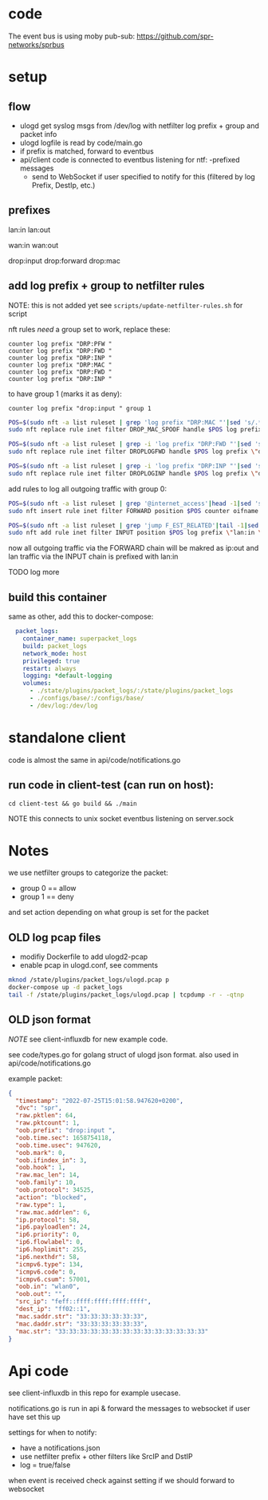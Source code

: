 # code

The event bus is using moby pub-sub: 
https://github.com/spr-networks/sprbus

# setup

## flow

* ulogd get syslog msgs from /dev/log with netfilter log prefix + group and packet info
* ulogd logfile is read by code/main.go
* if prefix is matched, forward to eventbus
* api/client code is connected to eventbus listening for ntf: -prefixed messages
	* send to WebSocket if user specified to notify for this (filtered by log Prefix, DestIp, etc.)

## prefixes

lan:in
lan:out

wan:in
wan:out

drop:input
drop:forward
drop:mac

## add log prefix + group to netfilter rules

NOTE: this is not added yet
see `scripts/update-netfilter-rules.sh` for script

nft rules *need* a group set to work, replace these:

    counter log prefix "DRP:PFW "
    counter log prefix "DRP:FWD "
    counter log prefix "DRP:INP "
    counter log prefix "DRP:MAC "
    counter log prefix "DRP:FWD "
    counter log prefix "DRP:INP "

to have group 1 (marks it as deny):

    counter log prefix "drop:input " group 1

```sh
POS=$(sudo nft -a list ruleset | grep 'log prefix "DRP:MAC "'|sed 's/.*# handle //g')
sudo nft replace rule inet filter DROP_MAC_SPOOF handle $POS log prefix \"drop:mac \" group 1

POS=$(sudo nft -a list ruleset | grep -i 'log prefix "DRP:FWD "'|sed 's/.*# handle //g')
sudo nft replace rule inet filter DROPLOGFWD handle $POS log prefix \"drop:forward \" group 1

POS=$(sudo nft -a list ruleset | grep -i 'log prefix "DRP:INP "'|sed 's/.*# handle //g')
sudo nft replace rule inet filter DROPLOGINP handle $POS log prefix \"drop:input \" group 1
```

add rules to log all outgoing traffic with group 0:

```sh
POS=$(sudo nft -a list ruleset | grep '@internet_access'|head -1|sed 's/.*# handle //g')
sudo nft insert rule inet filter FORWARD position $POS counter oifname \"eth0\" log prefix \"wan:out \" group 0

POS=$(sudo nft -a list ruleset | grep 'jump F_EST_RELATED'|tail -1|sed 's/.*# handle //g')
sudo nft add rule inet filter INPUT position $POS log prefix \"lan:in \" group 0
```

now all outgoing traffic via the FORWARD chain will be makred as ip:out
and lan traffic via the INPUT chain is prefixed with lan:in

TODO log more

## build this container
same as other, add this to docker-compose:

```yaml
  packet_logs:
    container_name: superpacket_logs
    build: packet_logs
    network_mode: host
    privileged: true
    restart: always
    logging: *default-logging
    volumes:
      - ./state/plugins/packet_logs/:/state/plugins/packet_logs
      - ./configs/base/:/configs/base/
      - /dev/log:/dev/log
```

# standalone client

code is almost the same in api/code/notifications.go

## run code in client-test (can run on host):
`cd client-test && go build && ./main`

NOTE this connects to unix socket eventbus listening on server.sock

# Notes

we use netfilter groups to categorize the packet:
* group 0 == allow
* group 1 == deny

and set action depending on what group is set for the packet

## OLD log pcap files
* modifiy Dockerfile to add ulogd2-pcap
* enable pcap in ulogd.conf, see comments

```sh
mknod /state/plugins/packet_logs/ulogd.pcap p
docker-compose up -d packet_logs
tail -f /state/plugins/packet_logs/ulogd.pcap | tcpdump -r - -qtnp
```

## OLD json format

*NOTE* see client-influxdb for new example code.

see code/types.go for golang struct of ulogd json format. also used in api/code/notifications.go

example packet:

```json
{
  "timestamp": "2022-07-25T15:01:58.947620+0200",
  "dvc": "spr",
  "raw.pktlen": 64,
  "raw.pktcount": 1,
  "oob.prefix": "drop:input ",
  "oob.time.sec": 1658754118,
  "oob.time.usec": 947620,
  "oob.mark": 0,
  "oob.ifindex_in": 3,
  "oob.hook": 1,
  "raw.mac_len": 14,
  "oob.family": 10,
  "oob.protocol": 34525,
  "action": "blocked",
  "raw.type": 1,
  "raw.mac.addrlen": 6,
  "ip.protocol": 58,
  "ip6.payloadlen": 24,
  "ip6.priority": 0,
  "ip6.flowlabel": 0,
  "ip6.hoplimit": 255,
  "ip6.nexthdr": 58,
  "icmpv6.type": 134,
  "icmpv6.code": 0,
  "icmpv6.csum": 57001,
  "oob.in": "wlan0",
  "oob.out": "",
  "src_ip": "feff::ffff:ffff:ffff:ffff",
  "dest_ip": "ff02::1",
  "mac.saddr.str": "33:33:33:33:33:33",
  "mac.daddr.str": "33:33:33:33:33:33",
  "mac.str": "33:33:33:33:33:33:33:33:33:33:33:33:33:33"
}
```

# Api code

see client-influxdb in this repo for example usecase.

notifications.go is run in api & forward the messages to websocket if user have set this up

settings for when to notify:
* have a notifications.json
* use netfilter prefix + other filters like SrcIP and DstIP
* log = true/false

when event is received check against setting if we should forward to websocket
